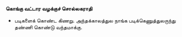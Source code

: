 **கொங்கு வட்டார வழக்குச் சொல்லகராதி**
- படிகளைக் கொண்ட கிணறு. அந்தக்காலத்துல நாங்க படிக்கெணுத்துலருந்து தண்ணி கொண்டு வந்தமாக்கு.

